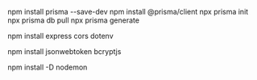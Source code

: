 npm install prisma --save-dev
npm install @prisma/client
npx prisma init
npx prisma db pull
npx prisma generate

npm install express cors dotenv

npm install jsonwebtoken bcryptjs

npm install -D nodemon
